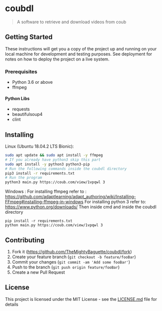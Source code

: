 # coubdl
> A software to retrieve and download videos from coub
## Getting Started
These instructions will get you a copy of the project up and running on your local machine for development and testing purposes. See deployment for notes on how to deploy the project on a live system.
### Prerequisites
- Python 3.6 or above
- ffmpeg
#### Python Libs
- requests
- beautifulsoup4
- clint
## Installing
Linux (Ubuntu 18.04.2 LTS Bionic):
```bash
sudo apt update && sudo apt install -y ffmpeg
# If you already have python3 skip this part
sudo apt install -y python3 python3-pip
# Run the following commands inside the coubdl directory
pip3 install -r requirements.txt
# Run the program
python3 main.py https://coub.com/view/1vpqwl 3
```
Windows :
For installing ffmpeg refer to :
https://github.com/adaptlearning/adapt_authoring/wiki/Installing-FFmpeg#installing-ffmpeg-in-windows
For installing python 3 refer to:
https://www.python.org/downloads/
Then inside cmd and inside the coubdl directory
```
pip install -r requirements.txt
python main.py https://coub.com/view/1vpqwl 3
```

## Contributing

1. Fork it (<https://github.com/TheMightyBaguette/coubdl/fork>)
2. Create your feature branch (`git checkout -b feature/fooBar`)
3. Commit your changes (`git commit -am 'Add some fooBar'`)
4. Push to the branch (`git push origin feature/fooBar`)
5. Create a new Pull Request

## License

This project is licensed under the MIT License - see the [LICENSE.md](LICENSE.md) file for details
